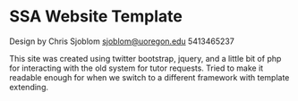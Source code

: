SSA Website Template
===================

Design by Chris Sjoblom
sjoblom@uoregon.edu
5413465237

This site was created using twitter bootstrap, jquery, and a little bit of php for interacting with the old system for tutor requests. Tried to make it readable enough for when we switch to a different framework with template extending.
